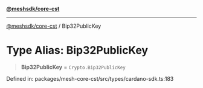 [**@meshsdk/core-cst**](../README.md)

***

[@meshsdk/core-cst](../globals.md) / Bip32PublicKey

# Type Alias: Bip32PublicKey

> **Bip32PublicKey** = `Crypto.Bip32PublicKey`

Defined in: packages/mesh-core-cst/src/types/cardano-sdk.ts:183
